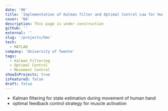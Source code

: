 ```yaml
---
date: '06'
title: 'Implementation of Kalman filter and Optimal Control Law for Human Movement Control'
cover: 'NA'
description: This page is under construction
github: ''
external: ''
slug: '/projects/hmc'
tech:
  - MATLAB
company: 'University of Twente'
tags:
  - Kalman Filtering
  - Optimal Control
  - Movement Control
showInProjects: true
isFeatured: false
draft: false
---
```


- Kalman filtering for state estimation during movement of human hand
- optimal feedback control strategy for muscle activation
